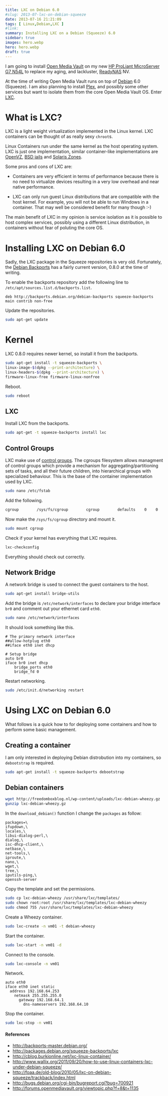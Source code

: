 ```yaml
---
title: LXC on Debian 6.0
#slug: 2013-07-lxc-on-debian-squeeze
date: 2013-07-16 21:21:09
tags: [ Linux,Debian,LXC ]
#link:
summary: Installing LXC on a Debian (Squeeze) 6.0
sidebar: true
images: hero.webp
hero: hero.webp
draft: true
---
```


I am going to install [Open Media Vault](http://www.openmediavault.org/)
on my new [HP ProLiant MicroServer G7 N54L](http://www8.hp.com/uk/en/products/proliant-servers/product-detail.html?oid=5336624)
to replace my aging, and lackluster, [ReadyNAS](http://www.readynas.com) NV.

At the time of writing Open Media Vault runs on top of [Debian](http://www.debian.org)
6.0 (Squeeze). I am also planning to install [Plex](http://www.plexapp.com), and
possibly some other services but want to isolate them from the core Open Media
Vault OS. Enter [LXC](http://lxc.sourceforge.net/).

# What is LXC?

LXC is a light weight virtualization implemented in the Linux kernel. LXC containers
can be thought of as really sexy `chroot`s.

Linux Containers run under the same kernel as the host operating system. LXC is just
one implementation, similar container-like implementations are [OpenVZ](http://openvz.org),
[BSD jails](http://en.wikipedia.org/wiki/FreeBSD_jail) and
[Solaris Zones](http://en.wikipedia.org/wiki/Solaris_Containers).

Some pros and cons of LXC are:

  * Containers are very efficient in terms of performance because there is no need to
  virtualize devices resulting in a very low overhead and near native performance.

  * LXC can only run guest Linux distributions that are compatible with the host
  kernel. For example, you will not be able to run Windows in a container. That may
  well be considered benefit for many though :-)

The main benefit of LXC in my opinion is service isolation as it is possible to host
complex services, possibly using a different Linux distribution, in containers
without fear of poluting the core OS.

# Installing LXC on Debian 6.0

Sadly, the LXC package in the Squeeze repositories is very old. Fortunately, the
[Debian Backports](http://backports-master.debian.org/)
has a fairly current version, 0.8.0 at the time of writing.

To enable the backports repository add the following line to
`/etc/apt/sources.list.d/backports.list`.

```sourceslist
deb http://backports.debian.org/debian-backports squeeze-backports main contrib non-free
```
Update the repositories.

```bash
sudo apt-get update
```

# Kernel

LXC 0.8.0 requires newer kernel, so install it from the backports.

```bash
sudo apt-get install -t squeeze-backports \
linux-image-$(dpkg --print-architecture) \
linux-headers-$(dpkg --print-architecture) \
firmware-linux-free firmware-linux-nonfree
```

Reboot.

```bash
sudo reboot
```

## LXC

Install LXC from the backports.

```bash
sudo apt-get -t squeeze-backports install lxc
```

## Control Groups

LXC make use of [control groups](www.kernel.org/doc/Documentation/cgroups/). The
cgroups filesystem allows managment of control groups which provide a mechanism for
aggregating/partitioning sets of tasks, and all their future children, into
hierarchical groups with specialized behaviour. This is the base of the container
implementation used by LXC.

```bash
sudo nano /etc/fstab
```

Add the following.

```bash
cgroup        /sys/fs/cgroup        cgroup        defaults    0    0
```

Now make the `/sys/fs/cgroup` directory and mount it.

```bash
sudo mount cgroup
```

Check if your kernel has everything that LXC requires.

```bash
lxc-checkconfig
```

Everything should check out correctly.

## Network Bridge

A network bridge is used to connect the guest containers to the host.

```bash
sudo apt-get install bridge-utils
```

Add the bridge is `/etc/network/interfaces` to declare your bridge interface `br0`
and comment out your ethernet card `eth0`.

```bash
sudo nano /etc/network/interfaces
```

It should look something like this.

```text
# The primary network interface
##allow-hotplug eth0
##iface eth0 inet dhcp

# Setup bridge
auto br0
iface br0 inet dhcp
    bridge_ports eth0
    bridge_fd 0
```

Restart networking.

```bash
sudo /etc/init.d/networking restart
```

# Using LXC on Debian 6.0

What follows is a quick how to for deploying some containers and how to perform
some basic management.

## Creating a container

I am only interested in deploying Debian distrobution into my containers, so
`debootstrap` is required.

```bash
sudo apt-get install -t squeeze-backports debootstrap
```

## Debian containers

```bash
wget http://freedomboxblog.nl/wp-content/uploads/lxc-debian-wheezy.gz
gunzip lxc-debian-wheezy.gz
```

In the `download_debian()` function I change the `packages` as follow:

```text
packages=\
ifupdown,\
locales,\
libui-dialog-perl,\
dialog,\
isc-dhcp-client,\
netbase,\
net-tools,\
iproute,\
nano,\
wget,\
tree,\
iputils-ping,\
openssh-server
```

Copy the template and set the permissions.

```bash
sudo cp lxc-debian-wheezy /usr/share/lxc/templates/
sudo chown root:root /usr/share/lxc/templates/lxc-debian-wheezy
sudo chmod 755 /usr/share/lxc/templates/lxc-debian-wheezy
```

Create a Wheezy container.

```bash
sudo lxc-create -n vm01 -t debian-wheezy
```

Start the container.

```bash
sudo lxc-start -n vm01 -d
```

Connect to the console.

```bash
sudo lxc-console -n vm01
```

Network.

```text
auto eth0
iface eth0 inet static
  address 192.168.64.253
    netmask 255.255.255.0
      gateway 192.168.64.1
        dns-nameservers 192.168.64.10
```

Stop the container.

```bash
sudo lxc-stop -n vm01
```

#### References

  * <http://backports-master.debian.org/>
  * <http://packages.debian.org/squeeze-backports/lxc>
  * <http://cblog.burkionline.net/lxc-linux-container/>
  * <http://www.wallix.org/2011/09/20/how-to-use-linux-containers-lxc-under-debian-squeeze/>
  * <http://foaa.de/old-blog/2010/05/lxc-on-debian-squeeze/trackback/index.html>
  * <http://bugs.debian.org/cgi-bin/bugreport.cgi?bug=700921>
  * <http://forums.openmediavault.org/viewtopic.php?f=8&t=1135>

